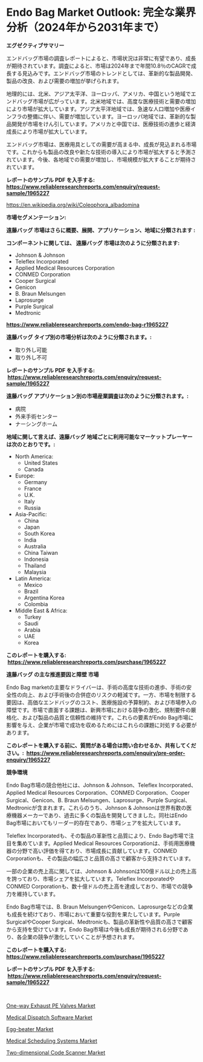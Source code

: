 <p><h1>Endo Bag Market Outlook: 完全な業界分析（2024年から2031年まで）</h1></p><p><strong>エグゼクティブサマリー</strong></p>
<p><p>エンドバッグ市場の調査レポートによると、市場状況は非常に有望であり、成長が期待されています。調査によると、市場は2024年まで年間10.8％のCAGRで成長する見込みです。エンドバッグ市場のトレンドとしては、革新的な製品開発、製品の改良、および需要の増加が挙げられます。</p><p>地理的には、北米、アジア太平洋、ヨーロッパ、アメリカ、中国という地域でエンドバッグ市場が広がっています。北米地域では、高度な医療技術と需要の増加により市場が拡大しています。アジア太平洋地域では、急速な人口増加や医療インフラの整備に伴い、需要が増加しています。ヨーロッパ地域では、革新的な製品開発が市場をけん引しています。アメリカと中国では、医療技術の進歩と経済成長により市場が拡大しています。</p><p>エンドバッグ市場は、医療用具としての需要が高まる中、成長が見込まれる市場です。これからも製品の改良や新たな技術の導入により市場が拡大すると予測されています。今後、各地域での需要が増加し、市場規模が拡大することが期待されています。</p></p>
<p><strong>レポートのサンプル PDF を入手する: <a href="https://www.reliableresearchreports.com/enquiry/request-sample/1965227">https://www.reliableresearchreports.com/enquiry/request-sample/1965227</a></strong></p>
<p><a href="https://en.wikipedia.org/wiki/Coleophora_albadomina">https://en.wikipedia.org/wiki/Coleophora_albadomina</a></p>
<p><strong>市場セグメンテーション:</strong></p>
<p><strong> 遠藤バッグ 市場はさらに概要、展開、アプリケーション、地域に分類されます :</strong></p>
<p><strong>コンポーネントに関しては、 遠藤バッグ 市場は次のように分類されます: &nbsp;</strong></p>
<p><ul><li>Johnson & Johnson</li><li>Teleflex Incorporated</li><li>Applied Medical Resources Corporation</li><li>CONMED Corporation</li><li>Cooper Surgical</li><li>Genicon</li><li>B. Braun Melsungen</li><li>Laprosurge</li><li>Purple Surgical</li><li>Medtronic</li></ul></p>
<p><strong><a href="https://www.reliableresearchreports.com/endo-bag-r1965227">https://www.reliableresearchreports.com/endo-bag-r1965227</a></strong></p>
<p><strong> 遠藤バッグ タイプ別の市場分析は次のように分類されます。:</strong></p>
<p><ul><li>取り外し可能</li><li>取り外し不可</li></ul></p>
<p><strong>レポートのサンプル PDF を入手する: &nbsp;<a href="https://www.reliableresearchreports.com/enquiry/request-sample/1965227">https://www.reliableresearchreports.com/enquiry/request-sample/1965227</a></strong></p>
<p><strong> 遠藤バッグ アプリケーション別の市場産業調査は次のように分類されます。:</strong></p>
<p><ul><li>病院</li><li>外来手術センター</li><li>ナーシングホーム</li></ul></p>
<p><strong>地域に関して言えば、遠藤バッグ 地域ごとに利用可能なマーケットプレーヤーは次のとおりです。:</strong></p>
<p><ul>
    <li>
        North America:
        <ul>
            <li>United States</li>
            <li>Canada</li>
        </ul>
    </li>
    <li>
        Europe:
        <ul>
            <li>Germany</li>
            <li>France</li>
            <li>U.K.</li>
            <li>Italy</li>
            <li>Russia</li>
        </ul>
    </li>
    <li>
        Asia-Pacific:
        <ul>
            <li>China</li>
            <li>Japan</li>
            <li>South Korea</li>
            <li>India</li>
            <li>Australia</li>
            <li>China Taiwan</li>
            <li>Indonesia</li>
            <li>Thailand</li>
            <li>Malaysia</li>
        </ul>
    </li>
    <li>
        Latin America:
        <ul>
            <li>Mexico</li>
            <li>Brazil</li>
            <li>Argentina Korea</li>
            <li>Colombia</li>
        </ul>
    </li>
    <li>
        Middle East & Africa:
        <ul>
            <li>Turkey</li>
            <li>Saudi</li>
            <li>Arabia</li>
            <li>UAE</li>
            <li>Korea</li>
        </ul>
    </li>
    </ul></p>
<p><strong>このレポートを購入する: &nbsp;<a href="https://www.reliableresearchreports.com/purchase/1965227">https://www.reliableresearchreports.com/purchase/1965227</a></strong></p>
<p><strong>遠藤バッグ の主な推進要因と障壁 市場</strong></p>
<p><p>Endo Bag marketの主要なドライバーは、手術の高度な技術の進歩、手術の安全性の向上、および手術後の合併症のリスクの軽減です。一方、市場を制限する要因は、高価なエンドバッグのコスト、医療施設の予算制約、および市場参入の障壁です。市場で直面する課題は、新興市場における競争の激化、規制要件の厳格化、および製品の品質と信頼性の維持です。これらの要素がEndo Bag市場に影響を与え、企業が市場で成功を収めるためにはこれらの課題に対処する必要があります。</p></p>
<p><strong>このレポートを購入する前に、質問がある場合は問い合わせるか、共有してください。:&nbsp; <a href="https://www.reliableresearchreports.com/enquiry/pre-order-enquiry/1965227">https://www.reliableresearchreports.com/enquiry/pre-order-enquiry/1965227</a></strong></p>
<p><strong>競争環境</strong></p>
<p><p>Endo Bag市場の競合他社には、Johnson & Johnson、Teleflex Incorporated、Applied Medical Resources Corporation、CONMED Corporation、Cooper Surgical、Genicon、B. Braun Melsungen、Laprosurge、Purple Surgical、Medtronicが含まれます。これらのうち、Johnson & Johnsonは世界有数の医療機器メーカーであり、過去に多くの製品を開発してきました。同社はEndo Bag市場においてもリーダー的存在であり、市場シェアを拡大しています。</p><p>Teleflex Incorporatedも、その製品の革新性と品質により、Endo Bag市場で注目を集めています。Applied Medical Resources Corporationは、手術用医療機器の分野で高い評価を得ており、市場成長に貢献しています。CONMED Corporationも、その製品の幅広さと品質の高さで顧客から支持されています。</p><p>一部の企業の売上高に関しては、Johnson & Johnsonは100億ドル以上の売上高を誇っており、市場シェアを拡大しています。Teleflex IncorporatedやCONMED Corporationも、数十億ドルの売上高を達成しており、市場での競争力を維持しています。</p><p>Endo Bag市場では、B. Braun MelsungenやGenicon、Laprosurgeなどの企業も成長を続けており、市場において重要な役割を果たしています。Purple SurgicalやCooper Surgical、Medtronicも、製品の革新性や品質の高さで顧客から支持を受けています。Endo Bag市場は今後も成長が期待される分野であり、各企業の競争が激化していくことが予想されます。</p></p>
<p><strong>このレポートを購入する: &nbsp; <a href="https://www.reliableresearchreports.com/purchase/1965227">https://www.reliableresearchreports.com/purchase/1965227</a></strong></p>
<p><strong>レポートのサンプル PDF を入手する: &nbsp;<a href="https://www.reliableresearchreports.com/enquiry/request-sample/1965227">https://www.reliableresearchreports.com/enquiry/request-sample/1965227</a></strong><strong></strong></p>
<p>&nbsp;</p>
<p><p><a href="https://medium.com/@amandaexton567/one-way-exhaust-pe-valves-market-global-market-share-and-ranking-overall-sales-and-demand-9a3e9e9f76f0">One-way Exhaust PE Valves Market</a></p><p><a href="https://issuu.com/reportprime-2/docs/medical-dispatch-software-market-size-2030.pptx">Medical Dispatch Software Market</a></p><p><a href="https://github.com/Chiragrp22/Market-Research-Report-List-5/blob/main/egg-beater-market.md">Egg-beater Market</a></p><p><a href="https://issuu.com/reportprime-2/docs/medical-scheduling-systems-market-size-2030.pptx">Medical Scheduling Systems Market</a></p><p><a href="https://github.com/BerryGuann/Market-Research-Report-List-1/blob/main/two-dimensional-code-scanner-market.md">Two-dimensional Code Scanner Market</a></p></p>